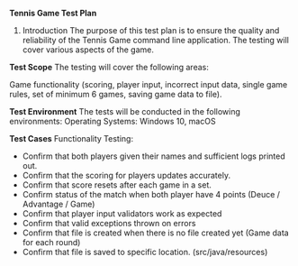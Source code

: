 **Tennis Game Test Plan**
1. Introduction
   The purpose of this test plan is to ensure the quality and reliability of the Tennis Game command line application. The testing will cover various aspects of the game.

**Test Scope**
   The testing will cover the following areas:

   Game functionality (scoring, player input, incorrect input data, single game rules, set of minimum 6 games, saving game data to file).

**Test Environment**
   The tests will be conducted in the following environments:
   Operating Systems: Windows 10, macOS

**Test Cases**
   Functionality Testing:


- Confirm that both players given their names and sufficient logs printed out.
- Confirm that the scoring for players updates accurately.
- Confirm that score resets after each game in a set.
- Confirm status of the match when both player have 4 points (Deuce / Advantage / Game)
- Confirm that player input validators work as expected
- Confirm that valid exceptions thrown on errors
- Confirm that file is created when there is no file created yet (Game data for each round)
- Confirm that file is saved to specific location. (src/java/resources)
